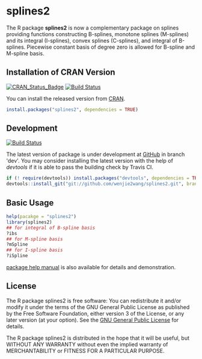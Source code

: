 # splines2

The R package **splines2** is now a complementary package on splines providing
functions constructing B-splines, monotone splines (M-splines) and its integral
(I-splines), convex splines (C-splines), and integral of B-splines. Piecewise
constant basis of degree zero is allowed for B-spline and M-spline basis.


## Installation of CRAN Version

[![CRAN_Status_Badge](http://www.r-pkg.org/badges/version/splines2)](http://cran.r-project.org/package=splines2)
[![Build Status](https://travis-ci.org/wenjie2wang/splines2.svg?branch=master)](https://travis-ci.org/wenjie2wang/splines2)

You can install the released version from [CRAN](https://cran.r-project.org/package=splines2).

```R
install.packages("splines2", dependencies = TRUE)
```


## Development

[![Build Status](https://travis-ci.org/wenjie2wang/splines2.svg?branch=dev)](https://travis-ci.org/wenjie2wang/splines2)

The latest version of package is under development
at [GitHub](https://github.com/wenjie2wang/splines2) in branch 'dev'.  You may
consider installing the latest version with the help of *devtools* if it is able
to pass the building check by Travis CI.

```R
if (! require(devtools)) install.packages("devtools", dependencies = TRUE)
devtools::install_git("git://github.com/wenjie2wang/splines2.git", branch = "dev")
```


## Basic Usage

```R
help(pacakge = "splines2")
library(splines2)
## for integral of B-spline basis
?ibs
## for M-spline basis
?mSpline
## for I-spline basis
?iSpline
```

[package help manual](https://cran.r-project.org/web/packages/splines2/splines2.pdf)
is also available for details and demonstration.


## License

The R package splines2 is free software: You can redistribute it and/or modify
it under the terms of the GNU General Public License as published by the Free
Software Foundation, either version 3 of the License, or any later version (at
your option).  See
the [GNU General Public License](http://www.gnu.org/licenses/) for details.

The R package splines2 is distributed in the hope that it will be useful, but
WITHOUT ANY WARRANTY without even the implied warranty of MERCHANTABILITY or
FITNESS FOR A PARTICULAR PURPOSE.
